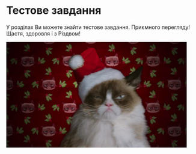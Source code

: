# Тестове завдання
<div class="space">
<p>У розділах Ви можете знайти тестове завдання. Приємного перегляду! Щастя, здоровля і з Різдвом!</p>
</div>
</div>
<div class="space">
<div class="center">	
<img src="../pics/maxresdefault.jpg" width="480" height="281" class="center"/>
</div>
</div>